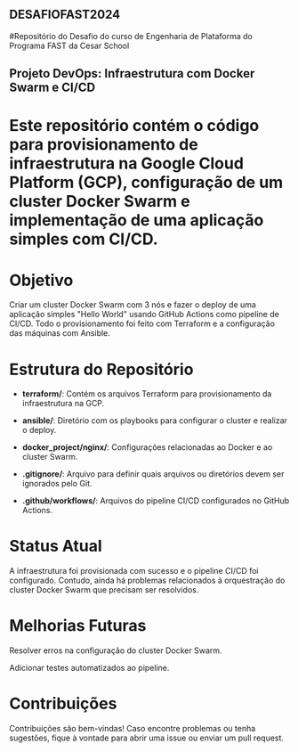 ## DESAFIOFAST2024
#Repositório do Desafio do curso de Engenharia de Plataforma do Programa FAST da Cesar School

## Projeto DevOps: Infraestrutura com Docker Swarm e CI/CD

# Este repositório contém o código para provisionamento de infraestrutura na Google Cloud Platform (GCP), configuração de um cluster Docker Swarm e implementação de uma aplicação simples com CI/CD.

# Objetivo

Criar um cluster Docker Swarm com 3 nós e fazer o deploy de uma aplicação simples "Hello World" usando GitHub Actions como pipeline de CI/CD. Todo o provisionamento foi feito com Terraform e a configuração das máquinas com Ansible.

# Estrutura do Repositório

- **terraform/**: Contém os arquivos Terraform para provisionamento da infraestrutura na GCP.

- **ansible/**: Diretório com os playbooks para configurar o cluster e realizar o deploy.

- **docker_project/nginx/**: Configurações relacionadas ao Docker e ao cluster Swarm.

- **.gitignore/**: Arquivo para definir quais arquivos ou diretórios devem ser ignorados pelo Git.

- **.github/workflows/**: Arquivos do pipeline CI/CD configurados no GitHub Actions.

# Status Atual

A infraestrutura foi provisionada com sucesso e o pipeline CI/CD foi configurado. Contudo, ainda há problemas relacionados à orquestração do cluster Docker Swarm que precisam ser resolvidos.

# Melhorias Futuras

Resolver erros na configuração do cluster Docker Swarm.

Adicionar testes automatizados ao pipeline.

# Contribuições

Contribuições são bem-vindas! Caso encontre problemas ou tenha sugestões, fique à vontade para abrir uma issue ou enviar um pull request.
